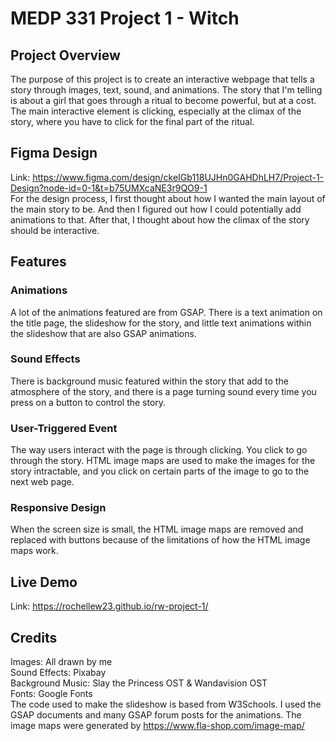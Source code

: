  # MEDP 331 Project 1 - Witch
## Project Overview
The purpose of this project is to create an interactive webpage that tells a story through images, text, sound, and animations. The story that I'm telling is about a girl that goes through a ritual to become powerful, but at a cost. The main interactive element is clicking, especially at the climax of the story, where you have to click for the final part of the ritual.
## Figma Design
Link: https://www.figma.com/design/ckeIGb118UJHn0GAHDhLH7/Project-1-Design?node-id=0-1&t=b75UMXcaNE3r9QO9-1
<br>For the design process, I first thought about how I wanted the main layout of the main story to be. And then I figured out how I could potentially add animations to that. After that, I thought about how the climax of the story should be interactive.
## Features
### Animations
A lot of the animations featured are from GSAP. There is a text animation on the title page, the slideshow for the story, and little text animations within the slideshow that are also GSAP animations.
### Sound Effects
There is background music featured within the story that add to the atmosphere of the story, and there is a page turning sound every time you press on a button to control the story.
### User-Triggered Event
The way users interact with the page is through clicking. You click to go through the story. HTML image maps are used to make the images for the story intractable, and you click on certain parts of the image to go to the next web page.
### Responsive Design
When the screen size is small, the HTML image maps are removed and replaced with buttons because of the limitations of how the HTML image maps work.
## Live Demo
Link: https://rochellew23.github.io/rw-project-1/
## Credits
Images: All drawn by me<br>
Sound Effects: Pixabay<br>
Background Music: Slay the Princess OST & Wandavision OST<br>
Fonts: Google Fonts<br>
The code used to make the slideshow is based from W3Schools. I used the GSAP documents and many GSAP forum posts for the animations. The image maps were generated by https://www.fla-shop.com/image-map/
